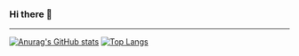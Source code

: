 ### Hi there 👋
---
[![Anurag's GitHub stats](https://github-readme-stats.vercel.app/api?username=itsXiebro)](https://github.com/itsXiebro/BeautifyingGitHubHomepage)
[![Top Langs](https://github-readme-stats.vercel.app/api/top-langs/?username=itsXiebro&layout=compact)](https://github.com/itsXiebro/BeautifyingGitHubHomepage)
<!--
**itsXiebro/itsXiebro** is a ✨ _special_ ✨ repository because its `README.md` (this file) appears on your GitHub profile.

Here are some ideas to get you started:

- 🔭 I’m currently working on ...
- 🌱 I’m currently learning ...
- 👯 I’m looking to collaborate on ...
- 🤔 I’m looking for help with ...
- 💬 Ask me about ...
- 📫 How to reach me: ...
- 😄 Pronouns: ...
- ⚡ Fun fact: ...
-->
